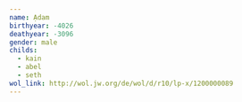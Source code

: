 ```yaml
---
name: Ạdam
birthyear: -4026
deathyear: -3096
gender: male
childs:
  - kain
  - abel
  - seth
wol_link: http://wol.jw.org/de/wol/d/r10/lp-x/1200000089
---
```

